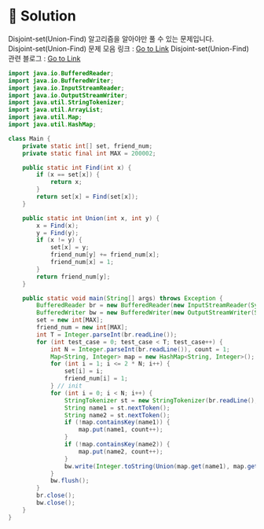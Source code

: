 # 📕 Solution

Disjoint-set(Union-Find) 알고리즘을 알아야만 풀 수 있는 문제입니다.  
Disjoint-set(Union-Find) 문제 모음 링크 : [Go to Link](https://mygumi.tistory.com/category/%EC%95%8C%EA%B3%A0%EB%A6%AC%EC%A6%98%20%ED%92%80%EC%9D%B4/%EB%94%94%EC%8A%A4%EC%A1%B0%EC%9D%B8%ED%8A%B8-%EC%85%8B)
Disjoint-set(Union-Find) 관련 블로그 : [Go to Link](https://ratsgo.github.io/data%20structure&algorithm/2017/11/12/disjointset/)

```java
import java.io.BufferedReader;
import java.io.BufferedWriter;
import java.io.InputStreamReader;
import java.io.OutputStreamWriter;
import java.util.StringTokenizer;
import java.util.ArrayList;
import java.util.Map;
import java.util.HashMap;

class Main {
    private static int[] set, friend_num;
    private static final int MAX = 200002;

    public static int Find(int x) {
        if (x == set[x]) {
            return x;
        }
        return set[x] = Find(set[x]);
    }

    public static int Union(int x, int y) {
        x = Find(x);
        y = Find(y);
        if (x != y) {
            set[x] = y;
            friend_num[y] += friend_num[x];
            friend_num[x] = 1;
        }
        return friend_num[y];
    }

    public static void main(String[] args) throws Exception {
        BufferedReader br = new BufferedReader(new InputStreamReader(System.in));
        BufferedWriter bw = new BufferedWriter(new OutputStreamWriter(System.out));
        set = new int[MAX];
        friend_num = new int[MAX];
        int T = Integer.parseInt(br.readLine());
        for (int test_case = 0; test_case < T; test_case++) {
            int N = Integer.parseInt(br.readLine()), count = 1;
            Map<String, Integer> map = new HashMap<String, Integer>();
            for (int i = 1; i <= 2 * N; i++) {
                set[i] = i;
                friend_num[i] = 1;
            } // init
            for (int i = 0; i < N; i++) {
                StringTokenizer st = new StringTokenizer(br.readLine(), " ");
                String name1 = st.nextToken();
                String name2 = st.nextToken();
                if (!map.containsKey(name1)) {
                    map.put(name1, count++);
                }
                if (!map.containsKey(name2)) {
                    map.put(name2, count++);
                }
                bw.write(Integer.toString(Union(map.get(name1), map.get(name2))) + "\n");
            }
            bw.flush();
        }
        br.close();
        bw.close();
    }
}
```
